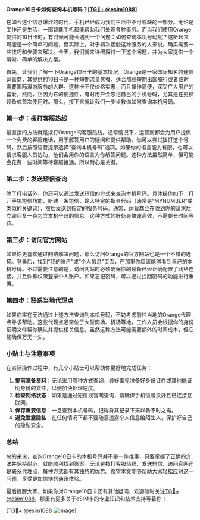 **Orange10日卡如何查询本机号码？[[TG💪+ @esim1088](https://t.me/s/esim1088)]**

在如今这个信息爆炸的时代，手机已经成为我们生活中不可或缺的一部分。无论是工作还是生活，一部智能手机都能帮助我们处理各种事务。而当我们使用Orange提供的10日卡时，有时候可能会遇到一个问题：如何查询本机号码呢？这听起来可能是一个简单的问题，但实际上，对于初次接触这种服务的人来说，确实需要一些技巧和步骤来解决。今天，我们就来详细探讨一下这个问题，并为大家提供一个清晰、简单的解决方案。

首先，让我们了解一下Orange10日卡的基本情况。Orange是一家国际知名的通信运营商，其提供的10日卡是一种短期流量套餐，适合那些短期出国旅行或者临时需要国际漫游服务的人群。这种卡不仅价格实惠，而且操作简便，深受广大用户的喜爱。然而，正因为它的便捷性，有时用户会忘记自己的手机号码，尤其是在更换设备或首次使用时。那么，接下来就让我们一步步教你如何查询本机号码。

### **第一步：拨打客服热线**
最直接的方法就是拨打Orange的客服热线。通常情况下，运营商都会为用户提供一个免费的客服电话，用于解答用户的疑问和提供帮助。你可以尝试拨打这个号码，然后按照语音提示选择“查询本机号码”选项。如果你的语言能力有限，也可以请求客服人员协助，他们会用你的语言为你解答问题。这种方法虽然简单，但可能会花费一些时间等待客服接通，所以耐心是关键。

### **第二步：发送短信查询**
除了打电话外，你还可以通过发送短信的方式来查询本机号码。具体操作如下：打开手机短信功能，新建一条短信，输入特定的指令代码（通常是“MYNUMBER”或类似的关键词），然后发送到指定的服务号码。通常，运营商会在收到你的请求后立即回复一条包含本机号码的信息。这种方式的好处是快速高效，不需要长时间等待。

### **第三步：访问官方网站**
如果你更喜欢通过网络解决问题，那么访问Orange的官方网站也是一个不错的选择。登录后，找到“我的账户”或“个人信息”页面，在那里你应该能够看到自己的本机号码。不过需要注意的是，访问网站时必须确保你的设备已经正确配置了网络连接，并且你有权限登录个人账户。如果忘记密码，可以通过找回密码的功能进行重置。

### **第四步：联系当地代理点**
如果你实在无法通过上述方法查询到本机号码，不妨考虑前往当地的Orange代理点寻求帮助。这些代理点通常位于大型商场、机场等地，工作人员会根据你的身份证明文件帮你确认并提供相关信息。虽然这种方法可能需要额外的时间成本，但它能确保万无一失。

### **小贴士与注意事项**
在实际操作过程中，有几个小贴士可以帮助你更好地完成任务：

1. **提前准备资料**：无论采用哪种方式查询，最好事先准备好身份证件或其他能证明身份的文件，以便加快处理速度。
2. **检查网络状态**：如果是通过短信或官网查询，请确保手机信号良好且已连接互联网。
3. **保存重要信息**：一旦查到本机号码，记得将其记录下来以备不时之需。
4. **避免泄露隐私**：在任何情况下都不要随意透露个人信息给陌生人，保护好自己的隐私安全。

### **总结**
总的来说，查询Orange10日卡的本机号码并不是一件难事，只要掌握了正确的方法并保持耐心，就能顺利找到答案。无论是拨打客服热线、发送短信、访问官网还是联系代理点，每种方式都有其独特的优势。希望本文能够帮助大家轻松应对这一问题，享受更加愉快的通讯体验。

最后提醒大家，如果你对Orange10日卡还有其他疑问，欢迎随时关注[TG💪+ @esim1088](https://t.me/s/esim1088)，那里有更多关于eSIM卡的专业知识和技术支持等着你！

[[TG💪+ @esim1088](https://t.me/s/esim1088) ![Image](https://i.postimg.cc/4NQfJmqS/Snipaste-2025-05-13-00-14-12.png)]